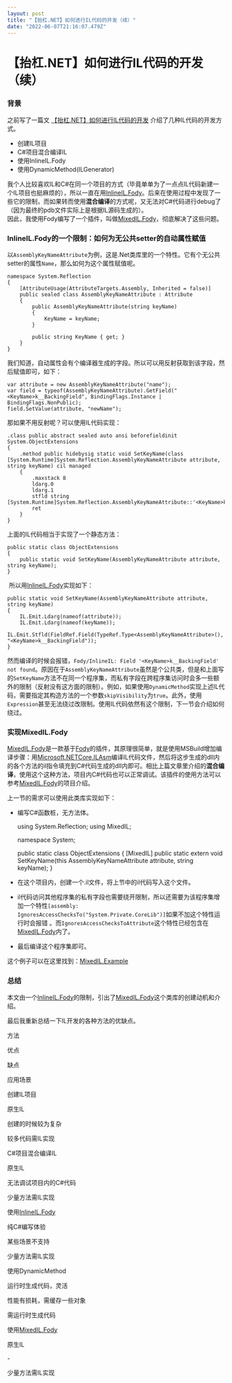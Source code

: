 ```yaml
---
layout: post
title: "【抬杠.NET】如何进行IL代码的开发（续）"
date: "2022-06-07T21:16:07.479Z"
---
```

【抬杠.NET】如何进行IL代码的开发（续）
======================

### 背景

之前写了一篇文 [【抬杠.NET】如何进行IL代码的开发](https://www.cnblogs.com/huoshan12345/p/15107783.html) 介绍了几种IL代码的开发方式。

*   创建IL项目
*   C#项目混合编译IL
*   使用InlineIL.Fody
*   使用DynamicMethod(ILGenerator)

我个人比较喜欢IL和C#在同一个项目的方式（毕竟单单为了一点点IL代码新建一个IL项目也挺麻烦的），所以一直在用[InlineIL.Fody](https://github.com/ltrzesniewski/InlineIL.Fody)。后来在使用过程中发现了一些它的限制，而如果转而使用**混合编译**的方式呢，又无法对C#代码进行debug了（因为最终的pdb文件实际上是根据IL源码生成的）。  
因此，我使用Fody编写了一个插件，叫做[MixedIL.Fody](https://github.com/huoshan12345/MixedIL.Fody)，彻底解决了这些问题。

### InlineIL.Fody的一个限制：如何为无公共setter的自动属性赋值

以`AssemblyKeyNameAttribute`为例，这是.Net类库里的一个特性。它有个无公共setter的属性`Name`，那么如何为这个属性赋值呢。

    
    namespace System.Reflection
    {
        [AttributeUsage(AttributeTargets.Assembly, Inherited = false)]
        public sealed class AssemblyKeyNameAttribute : Attribute
        {
            public AssemblyKeyNameAttribute(string keyName)
            {
                KeyName = keyName;
            }
     
            public string KeyName { get; }
        }
    }

我们知道，自动属性会有个编译器生成的字段。所以可以用反射获取到该字段，然后赋值即可，如下：

    var attribute = new AssemblyKeyNameAttribute("name");
    var field = typeof(AssemblyKeyNameAttribute).GetField("<KeyName>k__BackingField", BindingFlags.Instance | BindingFlags.NonPublic);
    field.SetValue(attribute, "newName");

那如果不用反射呢？可以使用IL代码实现：

    .class public abstract sealed auto ansi beforefieldinit System.ObjectExtensions
    {
        .method public hidebysig static void SetKeyName(class [System.Runtime]System.Reflection.AssemblyKeyNameAttribute attribute, string keyName) cil managed
        {
            .maxstack 8
            ldarg.0
            ldarg.1
            stfld string [System.Runtime]System.Reflection.AssemblyKeyNameAttribute::'<KeyName>k__BackingField'
            ret
        }
    }

上面的IL代码相当于实现了一个静态方法：

    public static class ObjectExtensions
    {
        public static void SetKeyName(AssemblyKeyNameAttribute attribute, string keyName);
    }

 所以用[InlineIL.Fody](https://github.com/ltrzesniewski/InlineIL.Fody)实现如下：

    public static void SetKeyName(AssemblyKeyNameAttribute attribute, string keyName)
    {
        IL.Emit.Ldarg(nameof(attribute));
        IL.Emit.Ldarg(nameof(keyName));
        IL.Emit.Stfld(FieldRef.Field(TypeRef.Type<AssemblyKeyNameAttribute>(), "<KeyName>k__BackingField"));
    }

然而编译的时候会报错，`Fody/InlineIL: Field '<KeyName>k__BackingField' not found`。原因在于`AssemblyKeyNameAttribute`虽然是个公共类，但是和上面写的`SetKeyName`方法不在同一个程序集，而私有字段在跨程序集访问时会多一些额外的限制（反射没有这方面的限制）。例如，如果使用`DynamicMethod`实现上述IL代码，需要指定其构造方法的一个参数`skipVisibility`为`true`。此外，使用`Expression`甚至无法绕过改限制。使用IL代码依然有这个限制，下一节会介绍如何绕过。

### 实现MixedIL.Fody

[MixedIL.Fody](https://github.com/huoshan12345/MixedIL.Fody)是一款基于[Fody](https://github.com/Fody/Fody)的插件，其原理很简单，就是使用MSBuild增加编译步骤：用[Microsoft.NETCore.ILAsm](https://www.nuget.org/packages/Microsoft.NETCore.ILAsm/)编译IL代码文件，然后将这步生成的dll内的各个方法的il指令填充到C#代码生成的dll内即可。相比上篇文章里介绍的**混合编译**，使用这个这种方法，项目内C#代码也可以正常调试。该插件的使用方法可以参考[MixedIL.Fody](https://github.com/huoshan12345/MixedIL.Fody)的项目介绍。

上一节的需求可以使用此类库实现如下：

*   编写C#函数桩，无方法体。

    using System.Reflection;
    using MixedIL;
    
    namespace System;
    
    public static class ObjectExtensions
    {
        [MixedIL]
        public static extern void SetKeyName(this AssemblyKeyNameAttribute attribute, string keyName);
    }

*   在这个项目内，创建一个.il文件，将上节中的il代码写入这个文件。
*   il代码访问其他程序集的私有字段也需要绕开限制，所以还需要为该程序集增加一个特性`[assembly: IgnoresAccessChecksTo("System.Private.CoreLib")]`如果不加这个特性运行时会报错 。而`IgnoresAccessChecksToAttribute`这个特性已经包含在[MixedIL.Fody](https://github.com/huoshan12345/MixedIL.Fody)内了。
*   最后编译这个程序集即可。

这个例子可以在这里找到：[MixedIL.Example](https://github.com/huoshan12345/MixedIL.Fody/tree/master/src/MixedIL.Example)

### 总结

本文由一个[InlineIL.Fody](https://github.com/ltrzesniewski/InlineIL.Fody)的限制，引出了[MixedIL.Fody](https://github.com/huoshan12345/MixedIL.Fody)这个类库的创建动机和介绍。

最后我重新总结一下IL开发的各种方法的优缺点。

方法

优点

缺点

应用场景

创建IL项目

原生IL

创建的时候较为复杂

较多代码需IL实现

C#项目混合编译IL

原生IL

无法调试项目内的C#代码

少量方法需IL实现

使用[InlineIL.Fody](https://github.com/ltrzesniewski/InlineIL.Fody)

纯C#编写体验

某些场景不支持

少量方法需IL实现

使用DynamicMethod

运行时生成代码，灵活

性能有损耗，需缓存一些对象

需运行时生成代码

使用[MixedIL.Fody](https://github.com/huoshan12345/MixedIL.Fody)

原生IL

\-

少量方法需IL实现